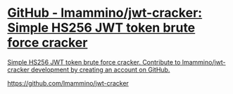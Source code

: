 
<div class="rich-link-card-container"><a class="rich-link-card" href="https://github.com/lmammino/jwt-cracker" target="_blank">
	<div class="rich-link-image-container">
		<div class="rich-link-image" style="background-image: url('https://opengraph.githubassets.com/4e756af13ed1ac52b6226abd7f887071680a2b6df0be6ad0f11a4105ea2f073d/lmammino/jwt-cracker')">
	</div>
	</div>
	<div class="rich-link-card-text">
		<h1 class="rich-link-card-title">GitHub - lmammino/jwt-cracker: Simple HS256 JWT token brute force cracker</h1>
		<p class="rich-link-card-description">
		Simple HS256 JWT token brute force cracker. Contribute to lmammino/jwt-cracker development by creating an account on GitHub.
		</p>
		<p class="rich-link-href">
		https://github.com/lmammino/jwt-cracker
		</p>
	</div>
</a></div>

